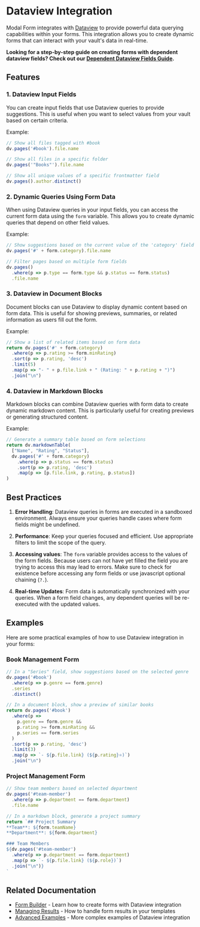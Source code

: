 # Dataview Integration

Modal Form integrates with [Dataview](https://blacksmithgu.github.io/obsidian-dataview/) to provide powerful data querying capabilities within your forms. This integration allows you to create dynamic forms that can interact with your vault's data in real-time.

**Looking for a step-by-step guide on creating forms with dependent dataview fields? Check out our [Dependent Dataview Fields Guide](dependent-dataview-fields.md).**

## Features

### 1. Dataview Input Fields

You can create input fields that use Dataview queries to provide suggestions. This is useful when you want to select values from your vault based on certain criteria.

Example:

```javascript
// Show all files tagged with #book
dv.pages('#book').file.name

// Show all files in a specific folder
dv.pages('"Books"').file.name

// Show all unique values of a specific frontmatter field
dv.pages().author.distinct()
```

### 2. Dynamic Queries Using Form Data

When using Dataview queries in your input fields, you can access the current form data using the `form` variable. This allows you to create dynamic queries that depend on other field values.

Example:

```javascript
// Show suggestions based on the current value of the 'category' field
dv.pages('#' + form.category).file.name

// Filter pages based on multiple form fields
dv.pages()
  .where(p => p.type == form.type && p.status == form.status)
  .file.name
```

### 3. Dataview in Document Blocks

Document blocks can use Dataview to display dynamic content based on form data. This is useful for showing previews, summaries, or related information as users fill out the form.

Example:

```javascript
// Show a list of related items based on form data
return dv.pages('#' + form.category)
  .where(p => p.rating >= form.minRating)
  .sort(p => p.rating, 'desc')
  .limit(5)
  .map(p => "- " + p.file.link + " (Rating: " + p.rating + ")")
  .join("\n")
```

### 4. Dataview in Markdown Blocks

Markdown blocks can combine Dataview queries with form data to create dynamic markdown content. This is particularly useful for creating previews or generating structured content.

Example:

```javascript
// Generate a summary table based on form selections
return dv.markdownTable(
  ["Name", "Rating", "Status"],
  dv.pages('#' + form.category)
    .where(p => p.status == form.status)
    .sort(p => p.rating, 'desc')
    .map(p => [p.file.link, p.rating, p.status])
)
```

## Best Practices

1. **Error Handling**: Dataview queries in forms are executed in a sandboxed environment. Always ensure your queries handle cases where form fields might be undefined.

2. **Performance**: Keep your queries focused and efficient. Use appropriate filters to limit the scope of the query.

3. **Accessing values**: The `form` variable provides access to the values of the form fields. Because users can not have yet filled the field you are trying to access this may lead to errors. Make sure to check for existence before accessing any form fields or use javascript optional chaining (`?.`).

4. **Real-time Updates**: Form data is automatically synchronized with your queries. When a form field changes, any dependent queries will be re-executed with the updated values.

## Examples

Here are some practical examples of how to use Dataview integration in your forms:

### Book Management Form

```javascript
// In a "Series" field, show suggestions based on the selected genre
dv.pages('#book')
  .where(p => p.genre == form.genre)
  .series
  .distinct()

// In a document block, show a preview of similar books
return dv.pages('#book')
  .where(p => 
    p.genre == form.genre && 
    p.rating >= form.minRating &&
    p.series == form.series
  )
  .sort(p => p.rating, 'desc')
  .limit(3)
  .map(p => `- ${p.file.link} (${p.rating}⭐)`)
  .join("\n")
```

### Project Management Form

```javascript
// Show team members based on selected department
dv.pages('#team-member')
  .where(p => p.department == form.department)
  .file.name

// In a markdown block, generate a project summary
return `## Project Summary
**Team**: ${form.teamName}
**Department**: ${form.department}

### Team Members
${dv.pages('#team-member')
  .where(p => p.department == form.department)
  .map(p => `- ${p.file.link} (${p.role})`)
  .join("\n")}
`
```

## Related Documentation

- [Form Builder](FormBuilder.md) - Learn how to create forms with Dataview integration
- [Managing Results](managing-results.md) - How to handle form results in your templates
- [Advanced Examples](advanced-examples.md) - More complex examples of Dataview integration
